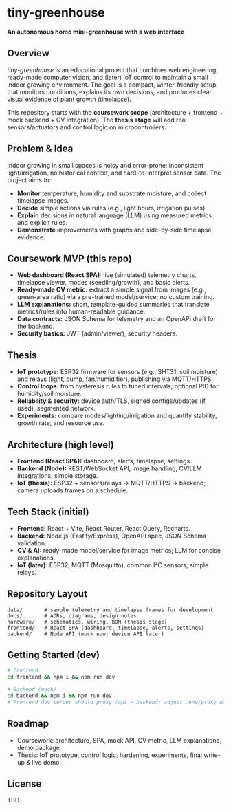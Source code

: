 # tiny-greenhouse

**An autonomous home mini-greenhouse with a web interface**

## Overview

_tiny-greenhouse_ is an educational project that combines web engineering, ready-made computer vision, and (later) IoT control to maintain a small indoor growing environment. The goal is a compact, winter-friendly setup that monitors conditions, explains its own decisions, and produces clear visual evidence of plant growth (timelapse).

This repository starts with the **coursework scope** (architecture + frontend + mock backend + CV integration). The **thesis stage** will add real sensors/actuators and control logic on microcontrollers.

## Problem & Idea

Indoor growing in small spaces is noisy and error-prone: inconsistent light/irrigation, no historical context, and hard-to-interpret sensor data. The project aims to:

-   **Monitor** temperature, humidity and substrate moisture, and collect timelapse images.
-   **Decide** simple actions via rules (e.g., light hours, irrigation pulses).
-   **Explain** decisions in natural language (LLM) using measured metrics and explicit rules.
-   **Demonstrate** improvements with graphs and side-by-side timelapse evidence.

## Coursework MVP (this repo)

-   **Web dashboard (React SPA):** live (simulated) telemetry charts, timelapse viewer, modes (seedling/growth), and basic alerts.
-   **Ready-made CV metric:** extract a simple signal from images (e.g., green-area ratio) via a pre-trained model/service; no custom training.
-   **LLM explanations:** short, template-guided summaries that translate metrics/rules into human-readable guidance.
-   **Data contracts:** JSON Schema for telemetry and an OpenAPI draft for the backend.
-   **Security basics:** JWT (admin/viewer), security headers.

## Thesis

-   **IoT prototype:** ESP32 firmware for sensors (e.g., SHT31, soil moisture) and relays (light, pump, fan/humidifier), publishing via MQTT/HTTPS.
-   **Control loops:** from hysteresis rules to tuned intervals; optional PID for humidity/soil moisture.
-   **Reliability & security:** device auth/TLS, signed configs/updates (if used), segmented network.
-   **Experiments:** compare modes/lighting/irrigation and quantify stability, growth rate, and resource use.

## Architecture (high level)

-   **Frontend (React SPA):** dashboard, alerts, timelapse, settings.
-   **Backend (Node):** REST/WebSocket API, image handling, CV/LLM integrations, simple storage.
-   **IoT (thesis):** ESP32 + sensors/relays → MQTT/HTTPS → backend; camera uploads frames on a schedule.

## Tech Stack (initial)

-   **Frontend:** React + Vite, React Router, React Query, Recharts.
-   **Backend:** Node.js (Fastify/Express), OpenAPI spec, JSON Schema validation.
-   **CV & AI:** ready-made model/service for image metrics; LLM for concise explanations.
-   **IoT (later):** ESP32, MQTT (Mosquitto), common I²C sensors; simple relays.

## Repository Layout

```
data/       # sample telemetry and timelapse frames for development
docs/       # ADRs, diagrams, design notes
hardware/   # schematics, wiring, BOM (thesis stage)
frontend/   # React SPA (dashboard, timelapse, alerts, settings)
backend/    # Node API (mock now; device API later)
```

## Getting Started (dev)

```bash
# Frontend
cd frontend && npm i && npm run dev

# Backend (mock)
cd backend && npm i && npm run dev
# Frontend dev server should proxy /api → backend; adjust .env/proxy as needed.
```

## Roadmap

-   Coursework: architecture, SPA, mock API, CV metric, LLM explanations, demo package.
-   Thesis: IoT prototype, control logic, hardening, experiments, final write-up & live demo.

## License

TBD
